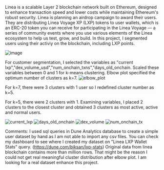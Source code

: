Linea is a scalable Layer 2 blockchain network built on Ethereum, designed to enhance transaction speed and lower costs while maintaining Ethereum's robust security. 
Linea is planning an airdrop campaign to award their users. They are distributing Linea Voyage XP (LXP) tokens to user wallets, which is an ERC-20 token you can receive for participating in the Linea Voyage — a series of community events where you use various elements of the Linea ecosystem to help us test, grow, and build.
In this project, I segmented users using their activiy on the blockchain, including LXP points.

![image](https://github.com/user-attachments/assets/612b3f8f-47a7-42a6-962b-a0a3160f79b6)

For customer segmentation, I selected the variables as "current lxp","dex_volume_usd","num_onchain_txns","days_old_onchain.
Scaled these variables between 0 and 1 for k-means clustering.
Elbow plot specified the optimum number of clusters as k=7.
![elbow_plot](https://github.com/user-attachments/assets/a1dc2ea7-e894-4800-81a3-a311ef911150)

For k=7, there were 3 clusters with 1 user so I redefined cluster number as k=5.

For k=5, there were 2 clusters with 1. Examining variables, I placed 2 clusters to the closest cluster and obtained 3 clusters as most active, active and normal users.

![current_lxp](https://github.com/user-attachments/assets/8e02d43d-e06e-424a-afda-4cc7cef1ecc6)
![days_old_onchain](https://github.com/user-attachments/assets/c9e2e5c8-4a61-4bf0-80a9-c4c42179ce49)
![dex_volume](https://github.com/user-attachments/assets/dd99f0a5-995c-403d-9915-61e9d15a4086)
![num_onchain_tx](https://github.com/user-attachments/assets/081d174e-1533-4696-989a-81f280820238)

Comments:
I used sql queries in Dune Analytics database to create a simple user dataset by hand as I am not able to import any csv files.
You can check my dashboard to see where I created my dataset on "Linea LXP Wallet Stats" query. (https://dune.com/biksan/lxp-stats)
Original data from linea blockchain contains more than million rows. That might be the reason I could not get real meaningful cluster distribution after elbow plot.
I am looking for a real dataset enhance this project.



